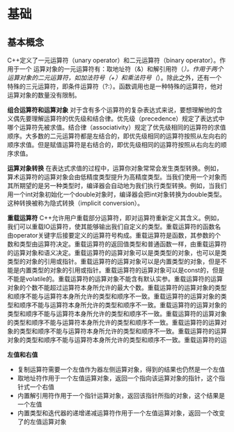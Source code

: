 # 基础
## 基本概念
C++定义了一元运算符（unary operator）和二元运算符（binary operator）。作用于一个
运算对象的一元运算符有：取地址符（&）和解引用符（*）。作用于两个运算对象的二元运算符，如加法符号（+）和乘法符号（*）。除此之外，还有一个特殊的三元运算符，即条件运算符（?:）。函数调用也是一种特殊的运算符，他对运算对象的数量没有限制。

**组合运算符和运算对象**
对于含有多个运算符的复杂表达式来说，要想理解他的含义偶先要理解运算符的优先级和结合律。优先级（precedence）规定了表达式中哪个运算符先被求值。结合律（associativity）规定了优先级相同的运算符的求值顺序。大多数的二元运算符都是左结合的，即优先级相同的运算符按照从左向右的顺序求值。但是赋值运算符是右结合的，即优先级相同的运算符按照从右向左的顺序求值。

**运算对象转换**
在表达式求值的过程中，运算你对象常常会发生类型转换。例如，算术运算符的运算对象会由低精度类型提升为高精度类型。当我们使用一个对象而其所期望的是另一种类型时，编译器会自动地为我们执行类型转换。例如，当我们用一个int对象初始化一个double对象时，编译器会把int对象转换为double类型。这种转换被称为隐式转换（implicit conversion）。

**重载运算符**
C++允许用户重载部分运算符，即对运算符重新定义其含义。例如，我们可以重载IO运算符，使其能够输出我们自定义的类型。重载运算符的函数名由operator关键字后接要定义的运算符号构成。重载运算符是函数，其参数的个数和类型由运算符决定。重载运算符的返回值类型和普通函数一样，由重载运算符的运算对象和语义决定。重载运算符的运算对象可以是类类型的对象，也可以是类类型的对象的引用或指针。重载运算符的运算对象可以是内置类型的对象，但是不能是内置类型的对象的引用或指针。重载运算符的运算对象可以是const的，但是不能是volatile的。重载运算符的运算对象不能含有默认实参。重载运算符的运算对象的个数不能超过运算符本身所允许的最大个数。重载运算符的运算对象的类型和顺序不能与运算符本身所允许的类型和顺序不一致。重载运算符的运算对象的类型和顺序不能与运算符本身所允许的类型和顺序不一致。重载运算符的运算对象的类型和顺序不能与运算符本身所允许的类型和顺序不一致。重载运算符的运算对象的类型和顺序不能与运算符本身所允许的类型和顺序不一致。重载运算符的运算对象的类型和顺序不能与运算符本身所允许的类型和顺序不一致。重载运算符的运算对象的类型和顺序不能与运算符本身所允许的类型和顺序不一致。重载运算符的运

**左值和右值**
* 复制运算符需要一个左值作为器左侧运算对象，得到的结果也仍然是一个左值
* 取地址符作用于一个左值运算对象，返回一个指向该运算对象的指针，这个指针式一个右值
* 内置解引用符作用于一个指针运算对象，返回该指针所指的对象，这个结果是一个左值
* 内置类型和迭代器的递增递减运算符作用于一个左值运算对象，返回一个改变了的左值运算对象